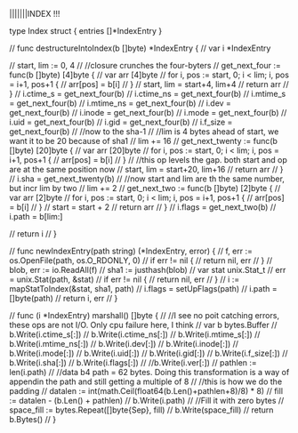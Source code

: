 



|||||||INDEX !!!

type Index struct {
	entries []*IndexEntry
}

<!-- // IndexEntry holds a snapshot of the content of the working tree,
// and it is this snapshot that is taken as the contents of the next commit.

//The index stores all the info about files needed to write a tree object
//we want to ensure that the index is a multiple of 8 bytes, so we might pad with null bytes if need be
type IndexEntry struct {
	ctime_s     [4]byte
	ctime_ns    [4]byte
	mtime_s     [4]byte
	mtime_ns    [4]byte
	dev         [4]byte
	inode       [4]byte
	mode        [4]byte
	uid         [4]byte
	gid         [4]byte
	f_size      [4]byte
	sha 		[20]byte
	flags       [2]byte
	//ver         [2]byte
	path []byte
} -->
// func destructureIntoIndex(b []byte) *IndexEntry {
// 	var i *IndexEntry
<!--  -->
// 	start, lim := 0, 4
// 	//closure crunches the four-byters
// 	get_next_four := func(b []byte) [4]byte {
// 		var arr [4]byte
// 		for i, pos := start, 0; i < lim; i, pos = i+1, pos+1 {
// 			arr[pos] = b[i]
// 		}
// 		start, lim = start+4, lim+4
// 		return arr
// 	}
// 	i.ctime_s = get_next_four(b)
// 	i.ctime_ns = get_next_four(b)
// 	i.mtime_s = get_next_four(b)
// 	i.mtime_ns = get_next_four(b)
// 	i.dev = get_next_four(b)
// 	i.inode = get_next_four(b)
// 	i.mode = get_next_four(b)
// 	i.uid = get_next_four(b)
// 	i.gid = get_next_four(b)
// 	i.f_size = get_next_four(b)
// 	//now to the sha-1
// 	//lim is 4 bytes ahead of start, we want it to be 20 because of sha1
// 	lim += 16
// 	get_next_twenty := func(b []byte) [20]byte {
// 		var arr [20]byte
// 		for i, pos := start, 0; i < lim; i, pos = i+1, pos+1 {
// 			arr[pos] = b[i]
// 		}
// 		//this op levels the gap. both start and op are at the same position now
// 		start, lim = start+20, lim+16
// 		return arr
// 	}
// 	i.sha = get_next_twenty(b)
// 	//now start and lim are th the same number, but incr lim by two
// 	lim += 2
// 	get_next_two := func(b []byte) [2]byte {
// 		var arr [2]byte
// 		for i, pos := start, 0; i < lim; i, pos = i+1, pos+1 {
// 			arr[pos] = b[i]
// 		}
// 		start = start + 2
// 		return arr
// 	}
// 	i.flags = get_next_two(b)
// 	i.path = b[lim:]

// 	return i
// }

// func newIndexEntry(path string) (*IndexEntry, error) {
// 	f, err := os.OpenFile(path, os.O_RDONLY, 0)
// 	if err != nil {
// 		return nil, err
// 	}
// 	blob, err := io.ReadAll(f)
// 	sha1 := justhash(blob)
// 	var stat unix.Stat_t
// 	err = unix.Stat(path, &stat)
// 	if err != nil {
// 		return nil, err
// 	}
// 	i := mapStatToIndex(&stat, sha1, path)
// 	i.flags = setUpFlags(path)
// 	i.path = []byte(path)
// 	return i, err
// }
<!-- 
func mapStatToIndex(stat *unix.Stat_t, sha1 [20]byte, path string) *IndexEntry {
	var i IndexEntry
	i.ctime_s = mapint64ToBytes(stat.Ctim.Sec)
	i.ctime_ns = mapint64ToBytes(stat.Ctim.Nsec)
	i.mtime_s = mapint64ToBytes(stat.Mtim.Sec)
	i.mtime_ns = mapint64ToBytes(stat.Mtim.Nsec)
	//at first I worried that the conversions might alter the values of the bits.
	//turns out that isn't true. Nothing happens to the bit, except the new integer size is smaller, causing a loss
	//the difference is in the interpretation of the values by the compiler, since signed uses 2's compliment to evaluate
	//while unsigned just translates the bits
	i.dev = mapint64ToBytes(int64(stat.Dev))
	i.inode = mapint64ToBytes(int64(stat.Ino))
	i.mode = mapint64ToBytes(int64(stat.Mode))
	i.uid = mapint64ToBytes(int64(stat.Uid))
	i.gid = mapint64ToBytes(int64(stat.Gid))
	i.f_size = mapint64ToBytes(int64(stat.Size))
	i.sha = sha1
	i.flags = setUpFlags(path)
	return &i
} 

//TODO: should prolly use little-endian since that is what intel porocessors use
//we use bigendian because it is network-endian
func mapint64ToBytes(t int64) [4]byte {
	//right shift the bits by 32 or maybe not, since the lower bits will be zeroes
	var arr [4]byte
	arr[0] = byte(t >> (32 - 8))
	arr[1] = byte(t >> (32 - 16))
	arr[2] = byte(t >> (32 - 24))
	arr[3] = byte(t >> (32 - 32)) //or t & 0xff
	return arr
}





-->


// func (i *IndexEntry) marshall() []byte {
// 	//I see no poit catching errors, these ops are not I/O. Only cpu failure here, I think
// 	var b bytes.Buffer
// 	b.Write(i.ctime_s[:])
// 	b.Write(i.ctime_ns[:])
// 	b.Write(i.mtime_s[:])
// 	b.Write(i.mtime_ns[:])
// 	b.Write(i.dev[:])
// 	b.Write(i.inode[:])
// 	b.Write(i.mode[:])
// 	b.Write(i.uid[:])
// 	b.Write(i.gid[:])
// 	b.Write(i.f_size[:])
// 	b.Write(i.sha[:])
// 	b.Write(i.flags[:])
// 	//b.Write(i.ver[:])
// 	pathlen := len(i.path)
// 	//data b4 path = 62 bytes. Doing this transformation is a way of appendin the path and still getting a multiple of 8
// 	//this is how we do the padding
// 	datalen := int(math.Ceil(float64(b.Len()+pathlen+8)/8) * 8)
// 	fill := datalen - (b.Len() + pathlen)
// 	b.Write(i.path)
// 	//Fill it with zero bytes
// 	space_fill := bytes.Repeat([]byte{Sep}, fill)
// 	b.Write(space_fill)
// 	return b.Bytes()
// }
